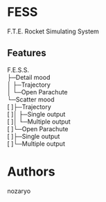 # FESS
F.T.E. Rocket Simulating System
## Features
F.E.S.S.  
├─Detail mood  
│  ├─Trajectory  
│  └─Open Parachute  
└─Scatter mood  
[    ]├─Trajectory  
[    ]│  ├─Single output  
[    ]│  └─Multiple output  
[    ]└─Open Parachute  
[       ]├─Single output  
[       ]└─Multiple output  
# Authors
nozaryo
